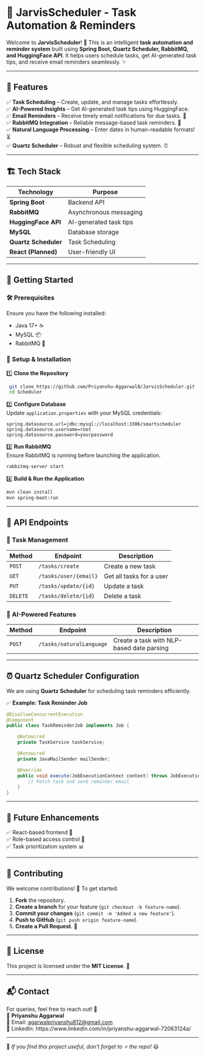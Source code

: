 # 🧠 JarvisScheduler - Task Automation & Reminders

Welcome to **JarvisScheduler**! 🚀 This is an intelligent **task automation and reminder system** built using **Spring Boot, Quartz Scheduler, RabbitMQ, and HuggingFace API**. It helps users schedule tasks, get AI-generated task tips, and receive email reminders seamlessly. ✨

---

## 🌟 Features

✅ **Task Scheduling** – Create, update, and manage tasks effortlessly.\
✅ **AI-Powered Insights** – Get AI-generated task tips using HuggingFace.\
✅ **Email Reminders** – Receive timely email notifications for due tasks. 📩\
✅ **RabbitMQ Integration** – Reliable message-based task reminders. 🐇\
✅ **Natural Language Processing** – Enter dates in human-readable formats! ⏳\
✅ **Quartz Scheduler** – Robust and flexible scheduling system. ⏰

---

## 🏗️ Tech Stack

| Technology           | Purpose                |
| -------------------- | ---------------------- |
| **Spring Boot**      | Backend API            |
| **RabbitMQ**         | Asynchronous messaging |
| **HuggingFace API**  | AI-generated task tips |
| **MySQL**            | Database storage       |
| **Quartz Scheduler** | Task Scheduling        |
| **React (Planned)**  | User-friendly UI       |

---

## 🚀 Getting Started

### 🛠 Prerequisites

Ensure you have the following installed:

- Java 17+ ☕
- MySQL 📦
- RabbitMQ 🐇

### 🔧 Setup & Installation

1️⃣ **Clone the Repository**

```bash
 git clone https://github.com/Priyanshu-Aggarwal8/JarvisScheduler.git
 cd Scheduler
```

2️⃣ **Configure Database**\
Update `application.properties` with your MySQL credentials:

```properties
spring.datasource.url=jdbc:mysql://localhost:3306/smartscheduler
spring.datasource.username=root
spring.datasource.password=yourpassword
```

3️⃣ **Run RabbitMQ**\
Ensure RabbitMQ is running before launching the application.

```bash
rabbitmq-server start
```

4️⃣ **Build & Run the Application**

```bash
mvn clean install
mvn spring-boot:run
```

---

## 📌 API Endpoints

### 🔹 Task Management

| Method   | Endpoint              | Description              |
| -------- | --------------------- | ------------------------ |
| `POST`   | `/tasks/create`       | Create a new task        |
| `GET`    | `/tasks/user/{email}` | Get all tasks for a user |
| `PUT`    | `/tasks/update/{id}`  | Update a task            |
| `DELETE` | `/tasks/delete/{id}`  | Delete a task            |

### 🔹 AI-Powered Features

| Method | Endpoint                 | Description                               |
| ------ | ------------------------ | ----------------------------------------- |
| `POST` | `/tasks/naturalLanguage` | Create a task with NLP-based date parsing |

---

## ⏰ Quartz Scheduler Configuration

We are using **Quartz Scheduler** for scheduling task reminders efficiently.

✅ **Example: Task Reminder Job**

```java
@DisallowConcurrentExecution
@Component
public class TaskReminderJob implements Job {

    @Autowired
    private TaskService taskService;

    @Autowired
    private JavaMailSender mailSender;

    @Override
    public void execute(JobExecutionContext context) throws JobExecutionException {
        // Fetch task and send reminder email
    }
}
```

---

## 🚀 Future Enhancements

✅ React-based frontend 🎨\
✅ Role-based access control 🔐\
✅ Task prioritization system 📊

---

## 🤝 Contributing

We welcome contributions! 🎉 To get started:

1. **Fork** the repository.
2. **Create a branch** for your feature (`git checkout -b feature-name`).
3. **Commit your changes** (`git commit -m 'Added a new feature'`).
4. **Push to GitHub** (`git push origin feature-name`).
5. **Create a Pull Request**. 🚀

---

## 📄 License

This project is licensed under the **MIT License**. 📜

---

## 📬 Contact

For queries, feel free to reach out! 📧\
👤 **Priyanshu Aggarwal**\
📧 Email: [agarwalpriyanshu812@gmail.com](mailto\:agarwalpriyanshu812@gmail.com)\
🔗 LinkedIn: https\://www\.linkedin.com/in/priyanshu-aggarwal-72063124a/

---

🌟 *If you find this project useful, don’t forget to ⭐ the repo!* 😃

